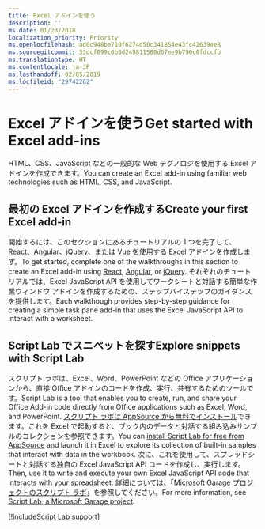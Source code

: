 ```yaml
---
title: Excel アドインを使う
description: ''
ms.date: 01/23/2018
localization_priority: Priority
ms.openlocfilehash: ad0c948be710f6274d50c341854e43fc42639ee8
ms.sourcegitcommit: 33dcf099c6b3d249811580d67ee9b790c0fdccfb
ms.translationtype: HT
ms.contentlocale: ja-JP
ms.lasthandoff: 02/05/2019
ms.locfileid: "29742262"
---
```

# <a name="get-started-with-excel-add-ins"></a><span data-ttu-id="39e8d-102">Excel アドインを使う</span><span class="sxs-lookup"><span data-stu-id="39e8d-102">Get started with Excel add-ins</span></span>

<span data-ttu-id="39e8d-103">HTML、CSS、JavaScript などの一般的な Web テクノロジを使用する Excel アドインを作成できます。</span><span class="sxs-lookup"><span data-stu-id="39e8d-103">You can create an Excel add-in using familiar web technologies such as HTML, CSS, and JavaScript.</span></span> 

## <a name="create-your-first-excel-add-in"></a><span data-ttu-id="39e8d-104">最初の Excel アドインを作成する</span><span class="sxs-lookup"><span data-stu-id="39e8d-104">Create your first Excel add-in</span></span>

<span data-ttu-id="39e8d-105">開始するには、このセクションにあるチュートリアルの 1 つを完了して、[React](../quickstarts/excel-quickstart-react.md)、[Angular](../quickstarts/excel-quickstart-angular.md)、[jQuery](../quickstarts/excel-quickstart-jquery.md)、または [Vue](../quickstarts/excel-quickstart-vue.md) を使用する Excel アドインを作成します。</span><span class="sxs-lookup"><span data-stu-id="39e8d-105">To get started, complete one of the walkthroughs in this section to create an Excel add-in using [React](../quickstarts/excel-quickstart-react.md), [Angular](../quickstarts/excel-quickstart-angular.md), or [jQuery](../quickstarts/excel-quickstart-jquery.md).</span></span> <span data-ttu-id="39e8d-106">それぞれのチュートリアルでは、Excel JavaScript API を使用してワークシートと対話する簡単な作業ウィンドウ アドインを作成するための、ステップバイステップのガイダンスを提供します。</span><span class="sxs-lookup"><span data-stu-id="39e8d-106">Each walkthough provides step-by-step guidance for creating a simple task pane add-in that uses the Excel JavaScript API to interact with a worksheet.</span></span> 

## <a name="explore-snippets-with-script-lab"></a><span data-ttu-id="39e8d-107">Script Lab でスニペットを探す</span><span class="sxs-lookup"><span data-stu-id="39e8d-107">Explore snippets with Script Lab</span></span>

<span data-ttu-id="39e8d-108">スクリプト ラボは、Excel、Word、PowerPoint などの Office アプリケーションから、直接 Office アドインのコードを作成、実行、共有するためのツールです。</span><span class="sxs-lookup"><span data-stu-id="39e8d-108">Script Lab is a tool that enables you to create, run, and share your Office Add-in code directly from Office applications such as Excel, Word, and PowerPoint.</span></span> <span data-ttu-id="39e8d-109">[スクリプト ラボは AppSource から無料でインストール](https://appsource.microsoft.com/product/office/WA104380862?src=office&corrid=ed93ce54-3f2c-48ab-9df7-d9913f7b190b&omexanonuid=4a0102fb-b31a-4b9f-9bb0-39d4cc6b789d)できます。これを Excel で起動すると、ブック内のデータと対話する組み込みサンプルのコレクションを参照できます。</span><span class="sxs-lookup"><span data-stu-id="39e8d-109">You can [install Script Lab for free from AppSource](https://appsource.microsoft.com/product/office/WA104380862?src=office&corrid=ed93ce54-3f2c-48ab-9df7-d9913f7b190b&omexanonuid=4a0102fb-b31a-4b9f-9bb0-39d4cc6b789d) and launch it in Excel to explore its collection of built-in samples that interact with data in the workbook.</span></span> <span data-ttu-id="39e8d-110">次に、これを使用して、スプレッドシートと対話する独自の Excel JavaScript API コードを作成し、実行します。</span><span class="sxs-lookup"><span data-stu-id="39e8d-110">Then, use it to write and execute your own Excel JavaScript API code that interacts with your spreadsheet.</span></span> <span data-ttu-id="39e8d-111">詳細については、「[Microsoft Garage プロジェクトのスクリプト ラボ](https://github.com/OfficeDev/script-lab/blob/master/README.md)」を参照してください。</span><span class="sxs-lookup"><span data-stu-id="39e8d-111">For more information, see [Script Lab, a Microsoft Garage project](https://github.com/OfficeDev/script-lab/blob/master/README.md).</span></span>

[!include[Script Lab support](../includes/alert-script-lab-support.md)]
